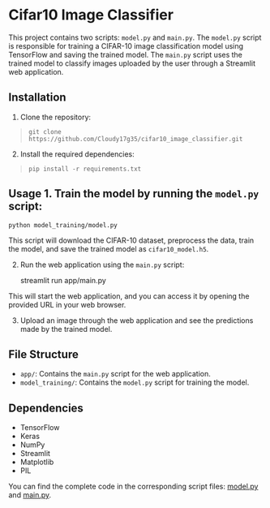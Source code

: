 
# Cifar10 Image Classifier

This project contains two scripts: `model.py` and `main.py`. The `model.py` script is responsible for training a CIFAR-10 image classification model using TensorFlow and saving the trained model. The `main.py` script uses the trained model to classify images uploaded by the user through a Streamlit web application.

## Installation

1. Clone the repository:

> `git clone https://github.com/Cloudy17g35/cifar10_image_classifier.git`

2. Install the required dependencies:

> `pip install -r requirements.txt`


## Usage  1. Train the model by running the `model.py` script:

    python model_training/model.py


This script will download the CIFAR-10 dataset, preprocess the data, train the model, and save the trained model as `cifar10_model.h5`.

2. Run the web application using the `main.py` script:

    streamlit run app/main.py


This will start the web application, and you can access it by opening the provided URL in your web browser.

3. Upload an image through the web application and see the predictions made by the trained model.

## File Structure

- `app/`: Contains the `main.py` script for the web application.
- `model_training/`: Contains the `model.py` script for training the model.

## Dependencies

- TensorFlow
- Keras
- NumPy
- Streamlit
- Matplotlib
- PIL

You can find the complete code in the corresponding script files: [model.py](model_training/model.py) and [main.py](app/main.py).
